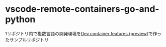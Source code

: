 # vscode-remote-containers-go-and-python

1リポジトリ内で複数言語の開発環境を[Dev container features (preview)](https://code.visualstudio.com/docs/remote/containers#_dev-container-features-preview)で作ったサンプルリポジトリ
